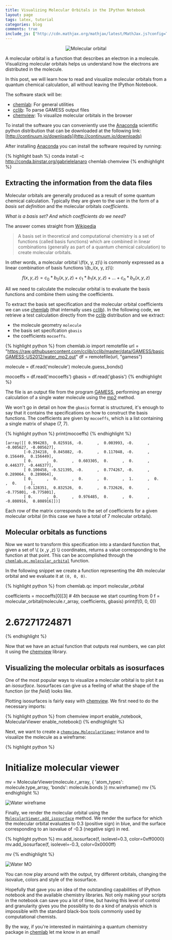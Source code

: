 ```yaml
---
title: Visualizing Molecular Orbitals in the IPython Notebook
layout: page
tags: latex, tutorial
categories: blog
comments: true
include_js: ["http://cdn.mathjax.org/mathjax/latest/MathJax.js?config=TeX-AMS-MML_HTMLorMML"]
---
```


<p align="center">
 <img src="/misc/mo_teaser.png" alt="Molecular orbital" />
</p>

A molecular orbital is a function that describes an electron in a molecule. Visualizing molecular orbitals helps us understand how the electrons are distributed in the molecule.

In this post, we will learn how to read and visualize molecular orbitals from a quantum chemical calculation, all without leaving the IPython Notebook. 

The software stack will be:

- [chemlab](http://chemlab.rtfd.org): For general utilities
- [cclib](http://cclib.github.io/): To parse GAMESS output files
- [chemview](http://chemview.rtfd.org): To visualize molecular orbitals in the browser

To install the software you can conveniently use the [Anaconda](https://store.continuum.io/cshop/anaconda/) scientific python distribution that can be downloaded at the following link: [http://continuum.io/downloads](http://continuum.io/downloads)

After installing [Anaconda](https://store.continuum.io/cshop/anaconda/) you can install the software required by running:

{% highlight bash %}
conda install -c http://conda.binstar.org/gabrielelanaro chemlab chemview
{% endhighlight %}


## Extracting the information from the data files

Molecular orbitals are generally produced as a result of some quantum chemical calculation. Typically they are given to the user in the form of a *basis set definition* and the molecular orbitals *coefficients*.

*What is a basis set? And which coefficients do we need?*

The answer comes straight from [Wikipedia](http://en.wikipedia.org/wiki/Basis_set_%28chemistry%29)

> A basis set in theoretical and computational chemistry is a set of functions (called basis functions) which are combined in linear combinations (generally as part of a quantum chemical calculation) to create molecular orbitals.

In other words, a molecular orbital \\(f(x, y, z)\\) is commonly expressed as a linear combination of basis functions \\(b_i(x, y, z)\\):

$$ f(x, y, z) = c_0 * b_0(x, y, z) + c_1 * b_1(x, y, z) + ... + c_n * b_n(x, y, z)$$

All we need to calculate the molecular orbital is to evaluate the basis functions and combine them using the coefficients.

To extract the basis set specification and the molecular orbital coefficients we can use [chemlab](http://chemlab.rtfd.org) (that internally uses [cclib](http://cclib.github.io/)). In the following code, we retrieve a test calculation directly from the [cclib](http://cclib.github.io/) distribution and we extract:

- the molecule geometry ``molecule``
- the basis set specifcation ``gbasis``
- the coefficients `mocoeffs`. 

{% highlight python %}
from chemlab.io import remotefile
url = "https://raw.githubusercontent.com/cclib/cclib/master/data/GAMESS/basicGAMESS-US2012/water_mp2.out"
df = remotefile(url, "gamess")

molecule = df.read('molecule')
molecule.guess_bonds()

mocoeffs = df.read('mocoeffs')
gbasis = df.read('gbasis')
{% endhighlight %}

<div class='tip'>
<p>The file is an output file from the program <a href="http://www.msg.ameslab.gov/index.html">GAMESS</a>, performing an energy calculation of a single water molecule using the <a href="http://en.wikipedia.org/wiki/M%C3%B8ller%E2%80%93Plesset_perturbation_theory">mp2</a> method.</p>	
</div>

We won't go in detail on how the ``gbasis`` format is structured, it's enough to say that it contains the specifications on how to construct the basis functions. The coefficients are given by ``mocoeffs``, which is a list containing a single matrix of shape (7, 7).

{% highlight python %}
print(mocoeffs)
{% endhighlight %}


	[array([[ 0.994203,  0.025916, -0.      ,  0.003993, -0.      , -0.005627, -0.005627],
	        [-0.234218,  0.845882, -0.      ,  0.117048, -0.      ,  0.156449,  0.156449],
	        [ 0.      ,  0.      ,  0.603305,  0.      ,  0.      ,  0.446377, -0.446377],
	        [ 0.100458, -0.521395, -0.      ,  0.774267, -0.      ,  0.289064,  0.289064],
	        [ 0.      ,  0.      ,  0.      ,  0.      ,  1.      ,  0.      ,  0.      ],
	        [-0.128351,  0.832526,  0.      ,  0.732626,  0.      , -0.775801, -0.775801],
	        [ 0.      ,  0.      ,  0.976485,  0.      ,  0.      , -0.808916,  0.808916]])]


Each row of the matrix corresponds to the set of coefficients for a given molecular orbital (in this case we have a total of 7 molecular orbitals).

## Molecular orbitals as functions

Now we want to transform this specification into a standard function that, given a set of \\( (x ,y ,z) \\) coordinates, returns a value corresponding to the function at that point. This can be accomplished through the [``chemlab.qc.molecular_orbital``](http://chemlab.readthedocs.org/en/latest/api/chemlab.qc.html#chemlab.qc.molecular_orbital) function.

In the following snippet we create a function representing the 4th molecular orbital and we evaluate it at ``(0, 0, 0)``.

{% highlight python %}
from chemlab.qc import molecular_orbital

coefficients = mocoeffs[0][3] # 4th because we start counting from 0
f = molecular_orbital(molecule.r_array, coefficients, gbasis)
print(f(0, 0, 0))
# 2.67271724871
{% endhighlight %}

Now that we have an actual function that outputs real numbers, we can plot it using the [chemview](http://chemview.rtfd.org) library.

## Visualizing the molecular orbitals as isosurfaces

One of the most popular ways to visualize a molecular orbital is to plot it as an *isosurface*. Isosurfaces can give us a feeling of what the shape of the function (or the *field*) looks like. 

Plotting isosurfaces is fairly easy with [chemview](http://chemview.rtfd.org). We first need to do the necessary imports:

{% highlight python %}
from chemview import enable_notebook, MolecularViewer
enable_notebook()
{% endhighlight %}

Next, we want to create a [``chemview.MolecularViewer``](http://chemview.readthedocs.org/en/latest/api/index.html#MolecularViewer) instance and to visualize the molecule as a wireframe:

{% highlight python %}
# Initialize molecular viewer
mv = MolecularViewer(molecule.r_array, { 'atom_types': molecule.type_array,
                                         'bonds': molecule.bonds })
mv.wireframe()
mv
{% endhighlight %}

![Water wireframe](/misc/water_wireframe.png)

Finally, we render the molecular orbital using the [``MolecularViewer.add_isosurface``](http://chemview.readthedocs.org/en/latest/api/index.html#MolecularViewer.add_isosurface) method. We render the surface for which the molecular orbital evaluates to 0.3 (positive sign) in blue, and the surface corresponding to an isovalue of -0.3 (negative sign) in red. 

{% highlight python %}
mv.add_isosurface(f, isolevel=0.3, color=0xff0000)
mv.add_isosurface(f, isolevel=-0.3, color=0x0000ff)

mv
{% endhighlight %}

![Water MO](/misc/water_mo04.png)

You can now play around with the output, try different orbitals, changing the isovalue, colors and style of the isosurface.

Hopefully that gave you an idea of the outstanding capabilities of IPython notebook and the available chemistry libraries. Not only making your scripts in the notebook can save you a lot of time, but having this level of control and granularity gives you the possiblity to do a kind of analysis which is impossible with the standard black-box tools commonly used by computational chemists.

By the way, if you're interested in maintaining a quantum chemistry package in [chemlab](http://chemlab.rtfd.org) let me know in an email!